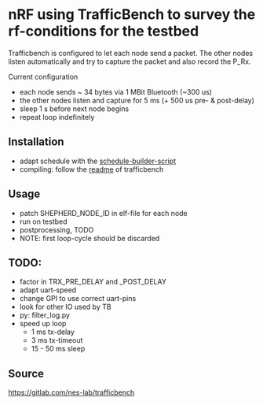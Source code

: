 # nRF using TrafficBench to survey the rf-conditions for the testbed

Trafficbench is configured to let each node send a packet. The other nodes listen automatically and try to capture the packet and also record the P_Rx. 

Current configuration 

- each node sends ~ 34 bytes via 1 MBit Bluetooth (~300 us) 
- the other nodes listen and capture for 5 ms (+ 500 us pre- & post-delay)
- sleep 1 s before next node begins
- repeat loop indefinitely

## Installation 

- adapt schedule with the [schedule-builder-script](/schedule_builder/build.py)
- compiling: follow the [readme](/trafficbench/README.md) of trafficbench 

## Usage

- patch SHEPHERD_NODE_ID in elf-file for each node
- run on testbed
- postprocessing, TODO
- NOTE: first loop-cycle should be discarded
 

## TODO:

- factor in TRX_PRE_DELAY and _POST_DELAY
- adapt uart-speed
- change GPI to use correct uart-pins
- look for other IO used by TB
- py: filter_log.py
- speed up loop
  - 1 ms tx-delay
  - 3 ms tx-timeout
  - 15 - 50 ms sleep


## Source

https://gitlab.com/nes-lab/trafficbench
